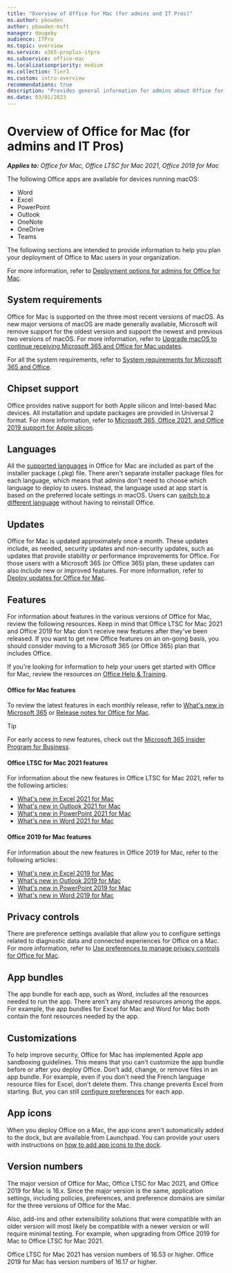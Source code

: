 ```yaml
---
title: "Overview of Office for Mac (for admins and IT Pros)"
ms.author: pbowden
author: pbowden-msft
manager: dougeby
audience: ITPro
ms.topic: overview
ms.service: o365-proplus-itpro
ms.subservice: office-mac
ms.localizationpriority: medium
ms.collection: Tier3
ms.custom: intro-overview
recommendations: true
description: "Provides general information for admins about Office for Mac to help them plan deployments to users in their organization"
ms.date: 03/01/2023
---
```


# Overview of Office for Mac (for admins and IT Pros)

***Applies to:*** *Office for Mac, Office LTSC for Mac 2021, Office 2019 for Mac*

The following Office apps are available for devices running macOS:

- Word
- Excel
- PowerPoint
- Outlook
- OneNote
- OneDrive
- Teams

The following sections are intended to provide information to help you plan your deployment of Office to Mac users in your organization.

For more information, refer to [Deployment options for admins for Office for Mac](deployment-options-for-office-for-mac.md).

## System requirements

Office for Mac is supported on the three most recent versions of macOS. As new major versions of macOS are made generally available, Microsoft will remove support for the oldest version and support the newest and previous two versions of macOS. For more information, refer to [Upgrade macOS to continue receiving Microsoft 365 and Office for Mac updates](https://support.microsoft.com/office/16b8414f-08ec-4b24-8c91-10a918f649f8).

For all the system requirements, refer to [System requirements for Microsoft 365 and Office](https://www.microsoft.com/microsoft-365/microsoft-365-and-office-resources).

## Chipset support

Office provides native support for both Apple silicon and Intel-based Mac devices. All installation and update packages are provided in Universal 2 format. For more information, refer to [Microsoft 365, Office 2021, and Office 2019 support for Apple silicon](https://support.microsoft.com/office/c55b603e-14a6-4b69-bdc0-2bb4c9a36834).

## Languages

All the [supported languages](https://support.microsoft.com/office/26d30382-9fba-45dd-bf55-02ab03e2a7ec#ID0EAABAAA=Mac&ID0EAACAAA=Mac) in Office for Mac are included as part of the installer package (.pkg) file. There aren't separate installer package files for each language, which means that admins don't need to choose which language to deploy to users. Instead, the language used at app start is based on the preferred locale settings in macOS. Users can [switch to a different language](https://support.microsoft.com/office/f5c54ff9-a6fa-4348-a43c-760e7ef148f8#ID0EACAAA=MacOS&ID0EAACAAA=MacOS&OfficeVersion=macOS) without having to reinstall Office.

## Updates

Office for Mac is updated approximately once a month. These updates include, as needed, security updates and non-security updates, such as updates that provide stability or performance improvements for Office. For those users with a Microsoft 365 (or Office 365) plan, these updates can also include new or improved features. For more information, refer to [Deploy updates for Office for Mac](deploy-updates-for-office-for-mac.md).

## Features

For information about features in the various versions of Office for Mac, review the following resources. Keep in mind that Office LTSC for Mac 2021 and Office 2019 for Mac don't receive new features after they've been released. If you want to get new Office features on an on-going basis, you should consider moving to a Microsoft 365 (or Office 365) plan that includes Office.

If you're looking for information to help your users get started with Office for Mac, review the resources on [Office Help & Training](https://support.microsoft.com/office).

#### Office for Mac features

To review the latest features in each monthly release, refer to [What's new in Microsoft 365](https://support.microsoft.com/office/95c8d81d-08ba-42c1-914f-bca4603e1426?#platform=mac) or [Release notes for Office for Mac](/officeupdates/release-notes-office-for-mac).

> [!TIP]
> For early access to new features, check out the [Microsoft 365 Insider Program for Business](../insider/index.yml).

#### Office LTSC for Mac 2021 features

For information about the new features in Office LTSC for Mac 2021, refer to the following articles:
- [What's new in Excel 2021 for Mac](https://support.microsoft.com/office/4100753f-93bc-4143-a77c-7258d1a80cd3)
- [What's new in Outlook 2021 for Mac](https://support.microsoft.com/office/cac45ed4-3f1c-490e-a76d-95af48ba770e)
- [What's new in PowerPoint 2021 for Mac](https://support.microsoft.com/office/fcbbd1ee-a94a-42a6-910e-df9cab3a1bf6)
- [What's new in Word 2021 for Mac](https://support.microsoft.com/office/ee054758-cf8d-4fb9-ba07-e105414459d5)

#### Office 2019 for Mac features

For information about the new features in Office 2019 for Mac, refer to the following articles:
- [What's new in Excel 2019 for Mac](https://support.microsoft.com/office/5ce129d3-9e5c-417f-9545-fb6f7b72674d)
- [What's new in Outlook 2019 for Mac](https://support.microsoft.com/office/05736033-f99e-4cb2-88aa-01e979b0736b)
- [What's new in PowerPoint 2019 for Mac](https://support.microsoft.com/office/5038ba79-48c5-40f0-adff-11489e5d6fed)
- [What's new in Word 2019 for Mac](https://support.microsoft.com/office/247e0cd4-a758-4b42-a157-42eb8853aef5)

## Privacy controls

There are preference settings available that allow you to configure settings related to diagnostic data and connected experiences for Office on a Mac. For more information, refer to [Use preferences to manage privacy controls for Office for Mac](../privacy/mac-privacy-preferences.md).

## App bundles

The app bundle for each app, such as Word, includes all the resources needed to run the app. There aren't any shared resources among the apps. For example, the app bundles for Excel for Mac and Word for Mac both contain the font resources needed by the app.

## Customizations

To help improve security, Office for Mac has implemented Apple app sandboxing guidelines. This means that you can't customize the app bundle before or after you deploy Office. Don't add, change, or remove files in an app bundle. For example, even if you don't need the French language resource files for Excel, don't delete them. This change prevents Excel from starting. But, you can still [configure preferences](deploy-preferences-for-office-for-mac.md) for each app.

## App icons

When you deploy Office on a Mac, the app icons aren't automatically added to the dock, but are available from Launchpad. You can provide your users with instructions on [how to add app icons to the dock](https://support.microsoft.com/office/95db1c14-45e7-450e-86ad-1134f7e80851).

## Version numbers

The major version of Office for Mac, Office LTSC for Mac 2021, and Office 2019 for Mac is 16.x. Since the major version is the same, application settings, including policies, preferences, and preference domains are similar for the three versions of Office for the Mac.

Also, add-ins and other extensibility solutions that were compatible with an older version will most likely be compatible with a newer version or will require minimal testing. For example, when upgrading from Office 2019 for Mac to Office LTSC for Mac 2021.

Office LTSC for Mac 2021 has version numbers of 16.53 or higher. Office 2019 for Mac has version numbers of 16.17 or higher.
